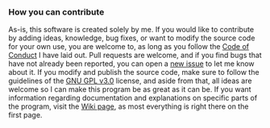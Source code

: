 ### How you can contribute
As-is, this software is created solely by me. If you would like to contribute by adding ideas, knowledge, bug fixes, or want to modify the source code for your own use, you are welcome to, as long as you follow the [Code of Conduct](https://github.com/jvhbv/fire-red-rng-calculator/blob/master/CODE_OF_CONDUCT.md) I have laid out. Pull requests are welcome, and if you find bugs that have not already been reported, you can open a [new issue](https://github.com/jvhbv/fire-red-rng-calculator/issues) to let me know about it. If you modify and publish the source code, make sure to follow the guidelines of the [GNU GPL v3.0](https://choosealicense.com/licenses/gpl-3.0/) license, and aside from that, all ideas are welcome so I can make this program be as great as it can be. If you want information regarding documentation and explanations on specific parts of the program, visit the [Wiki page](https://github.com/jvhbv/fire-red-rng-calculator/wiki), as most everything is right there on the first page.
